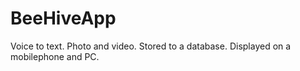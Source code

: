 # BeeHiveApp
Voice to text. Photo and video. Stored to a database. Displayed on a mobilephone and PC.
